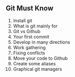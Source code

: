 ## Git Must Know
1) Install git
2) What is git mainly for
3) Git vs Github
4) Your first commit
5) Develop in many directions
6) Work gathering
7) Fixing conflicts
8) Move your code to Github
9) Create some aliases
10) Graphical git managers